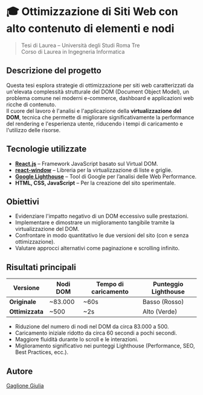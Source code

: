 # 🎓 Ottimizzazione di Siti Web con alto contenuto di elementi e nodi

> Tesi di Laurea – Università degli Studi Roma Tre  
> Corso di Laurea in Ingegneria Informatica  

## Descrizione del progetto

Questa tesi esplora strategie di ottimizzazione per siti web caratterizzati da un'elevata complessità strutturale del DOM (Document Object Model), un problema comune nei moderni e-commerce, dashboard e applicazioni web ricche di contenuto.  
Il cuore del lavoro è l'analisi e l'applicazione della **virtualizzazione del DOM**, tecnica che permette di migliorare significativamente la performance del rendering e l'esperienza utente, riducendo i tempi di caricamento e l'utilizzo delle risorse.

## Tecnologie utilizzate

- **[React.js](https://reactjs.org/)** – Framework JavaScript basato sul Virtual DOM.
- **[react-window](https://react-window.vercel.app/)** – Libreria per la virtualizzazione di liste e griglie.
- **[Google Lighthouse](https://developers.google.com/web/tools/lighthouse)** – Tool di Google per l’analisi delle Web Performance.
- **HTML, CSS, JavaScript** – Per la creazione del sito sperimentale.

## Obiettivi

- Evidenziare l'impatto negativo di un DOM eccessivo sulle prestazioni.
- Implementare e dimostrare un miglioramento tangibile tramite la virtualizzazione del DOM.
- Confrontare in modo quantitativo le due versioni del sito (con e senza ottimizzazione).
- Valutare approcci alternativi come paginazione e scrolling infinito.

## Risultati principali

| Versione       | Nodi DOM | Tempo di caricamento | Punteggio Lighthouse |
|----------------|----------|----------------------|----------------------|
| **Originale**  | ~83.000  | ~60s                 | Basso (Rosso)        |
| **Ottimizzata**| ~500     | ~2s                  | Alto (Verde)         |

- Riduzione del numero di nodi nel DOM da circa 83.000 a 500.
- Caricamento iniziale ridotto da circa 60 secondi a pochi secondi.
- Maggiore fluidità durante lo scroll e le interazioni.
- Miglioramento significativo nei punteggi Lighthouse (Performance, SEO, Best Practices, ecc.).

## Autore
[Gaglione Giulia](https://github.com/giug2)
